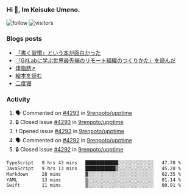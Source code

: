 ### Hi 👋, Im Keisuke Umeno.

<!--
**9renpoto/9renpoto** is a ✨ _special_ ✨ repository because its `README.md` (this file) appears on your GitHub profile.

Here are some ideas to get you started:

- 🔭 I’m currently working on ...
- 🌱 I’m currently learning ...
- 👯 I’m looking to collaborate on ...
- 🤔 I’m looking for help with ...
- 💬 Ask me about ...
- 📫 How to reach me: ...
- 😄 Pronouns: ...
- ⚡ Fun fact: ...
-->

![follow](https://img.shields.io/github/followers/9renpoto?label=Follow&style=social)
![visitors](https://komarev.com/ghpvc/?username=9renpoto&label=Profile%20views&color=0e75b6&style=flat)

### Blogs posts

<!-- BLOG-POST-LIST:START -->
- [「書く習慣」という本が面白かった](https://9renpoto.win/entry/2024/11/11/leave_a_feeling_sad)
- [「GitLabに学ぶ世界最先端のリモート組織のつくりかた」を読んだ](https://9renpoto.win/entry/2024/09/10/remote_organization)
- [体脂肪↗](https://9renpoto.win/entry/2024/08/12/gaining_fat)
- [絵本を読む](https://9renpoto.win/entry/2024/07/26/picture_book)
- [二度寝](https://9renpoto.win/entry/2024/07/18/going_back_to_sleep)
<!-- BLOG-POST-LIST:END -->

### Activity

<!--START_SECTION:activity-->
1. 🗣 Commented on [#4293](https://github.com/9renpoto/upptime/issues/4293#issuecomment-2479771800) in [9renpoto/upptime](https://github.com/9renpoto/upptime)
2. 🔒 Closed issue [#4293](https://github.com/9renpoto/upptime/issues/4293) in [9renpoto/upptime](https://github.com/9renpoto/upptime)
3. ❗ Opened issue [#4293](https://github.com/9renpoto/upptime/issues/4293) in [9renpoto/upptime](https://github.com/9renpoto/upptime)
4. 🗣 Commented on [#4292](https://github.com/9renpoto/upptime/issues/4292#issuecomment-2479738809) in [9renpoto/upptime](https://github.com/9renpoto/upptime)
5. 🔒 Closed issue [#4292](https://github.com/9renpoto/upptime/issues/4292) in [9renpoto/upptime](https://github.com/9renpoto/upptime)
<!--END_SECTION:activity-->

<!--START_SECTION:waka-->

```txt
TypeScript   9 hrs 43 mins   ████████████░░░░░░░░░░░░░   47.78 %
JavaScript   9 hrs 13 mins   ███████████▒░░░░░░░░░░░░░   45.28 %
Markdown     28 mins         ▓░░░░░░░░░░░░░░░░░░░░░░░░   02.35 %
YAML         13 mins         ▒░░░░░░░░░░░░░░░░░░░░░░░░   01.14 %
Swift        11 mins         ▒░░░░░░░░░░░░░░░░░░░░░░░░   00.91 %
```

<!--END_SECTION:waka-->
